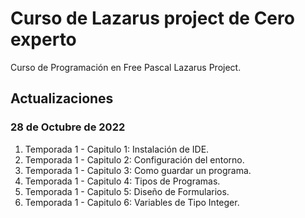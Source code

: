 # Curso de Lazarus project de Cero experto

Curso de Programación en Free Pascal Lazarus Project.

## Actualizaciones

### 28 de Octubre de 2022

1. Temporada 1 - Capitulo 1: Instalación de IDE.
2. Temporada 1 - Capitulo 2: Configuración del entorno. 
3. Temporada 1 - Capitulo 3: Como guardar un programa.
4. Temporada 1 - Capitulo 4: Tipos de Programas.
5. Temporada 1 - Capitulo 5: Diseño de Formularios.
6. Temporada 1 - Capitulo 6: Variables de Tipo Integer.

